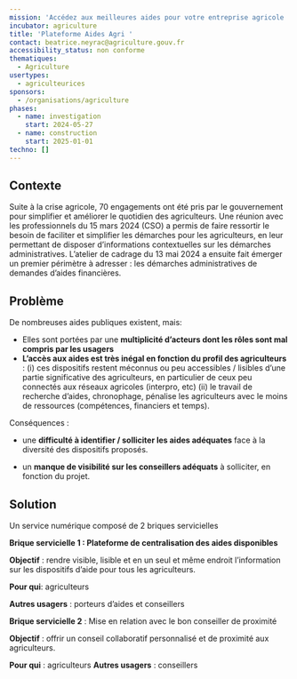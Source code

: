 ```yaml
---
mission: 'Accédez aux meilleures aides pour votre entreprise agricole '
incubator: agriculture
title: 'Plateforme Aides Agri '
contact: beatrice.neyrac@agriculture.gouv.fr
accessibility_status: non conforme
thematiques:
  - Agriculture
usertypes:
  - agriculteurices
sponsors:
  - /organisations/agriculture
phases:
  - name: investigation
    start: 2024-05-27
  - name: construction
    start: 2025-01-01
techno: []
---
```

## Contexte

Suite à la crise agricole, 70 engagements ont été pris par le gouvernement pour simplifier et améliorer le quotidien des agriculteurs. Une réunion avec les professionnels du 15 mars 2024 (CSO) a permis de faire ressortir le besoin de faciliter et simplifier les démarches pour les agriculteurs, en leur permettant de disposer d’informations contextuelles sur les démarches administratives. L’atelier de cadrage du 13 mai 2024 a ensuite fait émerger un premier périmètre à adresser : les démarches administratives de demandes d’aides financières. 
## Problème

De nombreuses aides publiques existent, mais: 

- Elles sont portées par une **multiplicité d’acteurs dont les rôles sont mal compris par les usagers**
- **L’accès aux aides est très inégal en fonction du profil des agriculteurs** : (i) ces dispositifs restent méconnus ou peu accessibles / lisibles d’une partie significative des agriculteurs, en particulier de ceux peu connectés aux réseaux agricoles (interpro, etc) (ii) le travail de recherche d’aides, chronophage, pénalise les agriculteurs avec le moins de ressources (compétences, financiers et temps).

Conséquences : 
* une **difficulté à identifier / solliciter les aides adéquates** face à la diversité des dispositifs proposés. 

* un **manque de visibilité sur les conseillers adéquats** à solliciter, en fonction du projet. 


## Solution
Un service numérique composé de 2 briques servicielles

**Brique servicielle 1 : Plateforme de centralisation des aides disponibles**

**Objectif** :  rendre visible, lisible et en un seul et même endroit l’information sur les dispositifs d’aide pour tous les agriculteurs.

**Pour qui**: agriculteurs

**Autres usagers** : porteurs d’aides et conseillers

**Brique servicielle 2** : Mise en relation avec le bon conseiller de proximité

**Objectif** : offrir un conseil collaboratif personnalisé et de proximité aux agriculteurs.

**Pour qui** : agriculteurs 
**Autres usagers** : conseillers
